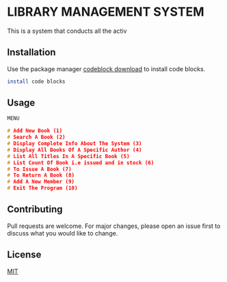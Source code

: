 # LIBRARY MANAGEMENT SYSTEM

This is a system that conducts all the activ


## Installation

Use the package manager [codeblock download](https://www.codeblocks.org/downloads/) to install code blocks.

```bash
install code blocks
```

## Usage

```C
MENU

# Add New Book (1)
# Search A Book (2)
# Display Complete Info About The System (3)
# Display All Books Of A Specific Author (4)
# List All Titles In A Specific Book (5)
# List Count Of Book i.e issued and in stock (6)
# To Issue A Book (7)
# To Return A Book (8)
# Add A New Member (9)
# Exit The Program (10)

```

## Contributing
Pull requests are welcome. For major changes, please open an issue first to discuss what you would like to change.


## License
[MIT](https://choosealicense.com/licenses/mit/)
